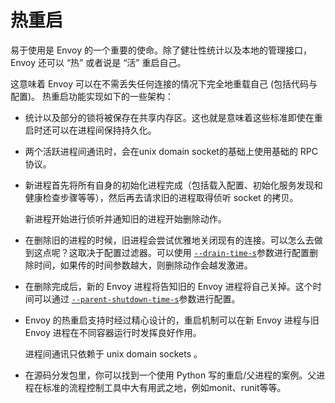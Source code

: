 # 热重启

易于使用是 Envoy 的一个重要的使命。除了健壮性统计以及本地的管理接口，Envoy 还可以 “热” 或者说是 “活” 重启自己。

这意味着 Envoy 可以在不需丢失任何连接的情况下完全地重载自己 (包括代码与配置)。 热重启功能实现如下的一些架构：

- 统计以及部分的锁将被保存在共享内存区。这也就是意味着这些标准即使在重启时还可以在进程间保持持久化。

- 两个活跃进程间通讯时，会在unix domain socket的基础上使用基础的 RPC 协议。

- 新进程首先将所有自身的初始化进程完成（包括载入配置、初始化服务发现和健康检查步骤等等），然后再去请求旧的进程取得侦听 socket 的拷贝。

  新进程开始进行侦听并通知旧的进程开始删除动作。

- 在删除旧的进程的时候，旧进程会尝试优雅地关闭现有的连接。可以怎么去做到这点呢？这取决于配置过滤器。可以使用  [`--drain-time-s`](../../operations/cli.md#cmdoption-drain-time-s)参数进行配置删除时间，如果传的时间参数越大，则删除动作会越发激进。

- 在删除完成后，新的 Envoy 进程将告知旧的 Envoy 进程将自己关掉。这个时间可以通过 [`--parent-shutdown-time-s`](../../operations/cli.md#cmdoption-parent-shutdown-time-s)参数进行配置。

- Envoy 的热重启支持时经过精心设计的，重启机制可以在新 Envoy 进程与旧 Envoy 进程在不同容器运行时发挥良好作用。

  进程间通讯只依赖于 unix domain sockets 。

- 在源码分发包里，你可以找到一个使用 Python 写的重启/父进程的案例。父进程在标准的流程控制工具中大有用武之地，例如monit、runit等等。
